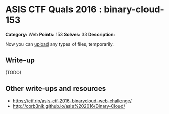 # ASIS CTF Quals 2016 : binary-cloud-153

**Category:** Web
**Points:** 153
**Solves:** 33
**Description:**

Now you can [upload](https://binarycloud.asis-ctf.ir/) any types of files, temporarily.


## Write-up

(TODO)

## Other write-ups and resources

* https://ctf.rip/asis-ctf-2016-binarycloud-web-challenge/
* http://corb3nik.github.io/asis%202016/Binary-Cloud/
